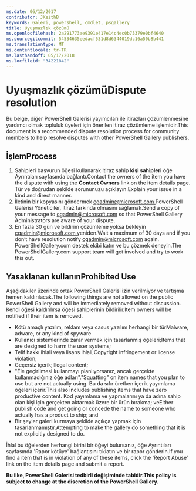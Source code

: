 ```yaml
---
ms.date: 06/12/2017
contributor: JKeithB
keywords: Galeri, powershell, cmdlet, psgallery
title: Uyuşmazlık çözümü
ms.openlocfilehash: 2a291773ae9391e417e14c4ec0b75379e0bf4640
ms.sourcegitcommit: 54534635eedacf531d8d6344019dc16a50b8b441
ms.translationtype: MT
ms.contentlocale: tr-TR
ms.lasthandoff: 05/17/2018
ms.locfileid: "34221842"
---
```

# <a name="dispute-resolution"></a><span data-ttu-id="3a914-103">Uyuşmazlık çözümü</span><span class="sxs-lookup"><span data-stu-id="3a914-103">Dispute resolution</span></span>

<span data-ttu-id="3a914-104">Bu belge, diğer PowerShell Galerisi yayımcıları ile itirazları çözümlenmesine yardımcı olmak topluluk üyeleri için önerilen itiraz çözümleme işlemidir.</span><span class="sxs-lookup"><span data-stu-id="3a914-104">This document is a recommended dispute resolution process for community members to help resolve disputes with other PowerShell Gallery publishers.</span></span>

## <a name="process"></a><span data-ttu-id="3a914-105">İşlem</span><span class="sxs-lookup"><span data-stu-id="3a914-105">Process</span></span>

1. <span data-ttu-id="3a914-106">Sahipleri başvurun öğesi kullanarak itiraz sahip **kişi sahipleri** öğe Ayrıntıları sayfasında bağlantı.</span><span class="sxs-lookup"><span data-stu-id="3a914-106">Contact the owners of the item you have the dispute with using the **Contact Owners** link on the item details page.</span></span>
<span data-ttu-id="3a914-107">Tür ve doğrudan şekilde sorununuzu açıklayın.</span><span class="sxs-lookup"><span data-stu-id="3a914-107">Explain your issue in a kind and direct manner.</span></span>
2. <span data-ttu-id="3a914-108">İletinin bir kopyasını göndermek [ cgadmin@microsoft.com ](mailto:cgadmin@microsoft.com) PowerShell Galerisi Yöneticiler, itiraz farkında olmasını sağlamak.</span><span class="sxs-lookup"><span data-stu-id="3a914-108">Send a copy of your message to [cgadmin@microsoft.com](mailto:cgadmin@microsoft.com) so that PowerShell Gallery Administrators are aware of your dispute.</span></span>
3. <span data-ttu-id="3a914-109">En fazla 30 gün ve bildirim çözümleme yoksa bekleyin [ cgadmin@microsoft.com ](mailto:cgadmin@microsoft.com) yeniden.</span><span class="sxs-lookup"><span data-stu-id="3a914-109">Wait a maximum of 30 days and if you don’t have resolution notify [cgadmin@microsoft.com](mailto:cgadmin@microsoft.com) again.</span></span>
<span data-ttu-id="3a914-110">PowerShellGallery.com destek ekibi katın ve bu çözmek deneyin.</span><span class="sxs-lookup"><span data-stu-id="3a914-110">The PowerShellGallery.com support team will get involved and try to work this out.</span></span>


## <a name="prohibited-use"></a><span data-ttu-id="3a914-111">Yasaklanan kullanın</span><span class="sxs-lookup"><span data-stu-id="3a914-111">Prohibited Use</span></span>

<span data-ttu-id="3a914-112">Aşağıdakiler üzerinde ortak PowerShell Galerisi izin verilmiyor ve tartışma hemen kaldırılacak.</span><span class="sxs-lookup"><span data-stu-id="3a914-112">The following things are not allowed on the public PowerShell Gallery and will be immediately removed without discussion.</span></span>  <span data-ttu-id="3a914-113">Kendi öğesi kaldırılırsa öğesi sahiplerinin bildirilir.</span><span class="sxs-lookup"><span data-stu-id="3a914-113">Item owners will be notified if their item is removed.</span></span>

- <span data-ttu-id="3a914-114">Kötü amaçlı yazılım, reklam veya casus yazılım herhangi bir tür</span><span class="sxs-lookup"><span data-stu-id="3a914-114">Malware, adware, or any kind of spyware</span></span>
- <span data-ttu-id="3a914-115">Kullanıcı sistemlerinde zarar vermek için tasarlanmış öğeleri;</span><span class="sxs-lookup"><span data-stu-id="3a914-115">Items that are designed to harm the user systems;</span></span>
- <span data-ttu-id="3a914-116">Telif hakkı ihlali veya lisans ihlali;</span><span class="sxs-lookup"><span data-stu-id="3a914-116">Copyright infringement or license violation;</span></span>
- <span data-ttu-id="3a914-117">Geçersiz içerik;</span><span class="sxs-lookup"><span data-stu-id="3a914-117">Illegal content;</span></span>
- <span data-ttu-id="3a914-118">"Ele geçirilmesi kullanmayı planlıyorsanız, ancak gerçekte kullanmadığınız öğe adları".</span><span class="sxs-lookup"><span data-stu-id="3a914-118">"Squatting" on item names that you plan to use but are not actually using.</span></span> <span data-ttu-id="3a914-119">Bu da sıfır üretken içerik yayımlama öğeleri içerir.</span><span class="sxs-lookup"><span data-stu-id="3a914-119">This also includes publishing items that have zero productive content.</span></span>
<span data-ttu-id="3a914-120">Kod yayımlama ve yapmalarını ya da adına sahip olan kişi için gerçekten aktarmak üzere bir ürün bırakma; ve</span><span class="sxs-lookup"><span data-stu-id="3a914-120">Either publish code and get going or concede the name to someone who actually has a product to ship; and</span></span>
- <span data-ttu-id="3a914-121">Bir şeyler galeri kurmaya şekilde açıkça yapmak için tasarlanmamıştır.</span><span class="sxs-lookup"><span data-stu-id="3a914-121">Attempting to make the gallery do something that it is not explicitly designed to do.</span></span>


<span data-ttu-id="3a914-122">İhlal bu öğelerden herhangi birini bir öğeyi bulursanız, öğe Ayrıntıları sayfasında 'Rapor kötüye' bağlantısını tıklatın ve bir rapor gönderin.</span><span class="sxs-lookup"><span data-stu-id="3a914-122">If you find a item that is in violation of any of these items, click the ‘Report Abuse’ link on the item details page and submit a report.</span></span>

<span data-ttu-id="3a914-123">**Bu ilke, PowerShell Galerisi tedbirli değişiminde tabidir.**</span><span class="sxs-lookup"><span data-stu-id="3a914-123">**This policy is subject to change at the discretion of the PowerShell Gallery.**</span></span>